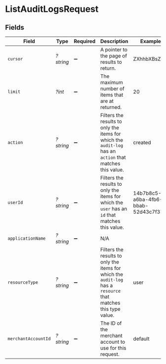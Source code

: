 # ListAuditLogsRequest


## Fields

| Field                                                                                                          | Type                                                                                                           | Required                                                                                                       | Description                                                                                                    | Example                                                                                                        |
| -------------------------------------------------------------------------------------------------------------- | -------------------------------------------------------------------------------------------------------------- | -------------------------------------------------------------------------------------------------------------- | -------------------------------------------------------------------------------------------------------------- | -------------------------------------------------------------------------------------------------------------- |
| `cursor`                                                                                                       | *?string*                                                                                                      | :heavy_minus_sign:                                                                                             | A pointer to the page of results to return.                                                                    | ZXhhbXBsZTE                                                                                                    |
| `limit`                                                                                                        | *?int*                                                                                                         | :heavy_minus_sign:                                                                                             | The maximum number of items that are at returned.                                                              | 20                                                                                                             |
| `action`                                                                                                       | *?string*                                                                                                      | :heavy_minus_sign:                                                                                             | Filters the results to only the items for which the `audit-log` has an `action` that matches this value.       | created                                                                                                        |
| `userId`                                                                                                       | *?string*                                                                                                      | :heavy_minus_sign:                                                                                             | Filters the results to only the items for which the `user` has an `id` that matches this value.                | 14b7b8c5-a6ba-4fb6-bbab-52d43c7f37ef                                                                           |
| `applicationName`                                                                                              | *?string*                                                                                                      | :heavy_minus_sign:                                                                                             | N/A                                                                                                            |                                                                                                                |
| `resourceType`                                                                                                 | *?string*                                                                                                      | :heavy_minus_sign:                                                                                             | Filters the results to only the items for which the `audit-log` has a `resource` that matches this type value. | user                                                                                                           |
| `merchantAccountId`                                                                                            | *?string*                                                                                                      | :heavy_minus_sign:                                                                                             | The ID of the merchant account to use for this request.                                                        | default                                                                                                        |